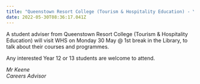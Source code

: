 ```yaml
---
title: "Queenstown Resort College (Tourism & Hospitality Education) - Year 12/13 "
date: 2022-05-30T08:36:17.041Z
---
```

A student adviser from Queenstown Resort College (Tourism & Hospitality Education) will visit WHS on Monday 30 May @ 1st break in the Library, to talk about their courses and programmes.  

Any interested Year 12 or 13 students are welcome to attend.

_Mr Keene  
Careers Advisor_